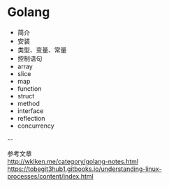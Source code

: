 # Golang

- 简介
- 安装
- 类型、变量、常量
- 控制语句
- array
- slice
- map
- function
- struct
- method
- interface
- reflection
- concurrency




--   

参考文章  
http://wklken.me/category/golang-notes.html  
https://tobegit3hub1.gitbooks.io/understanding-linux-processes/content/index.html


